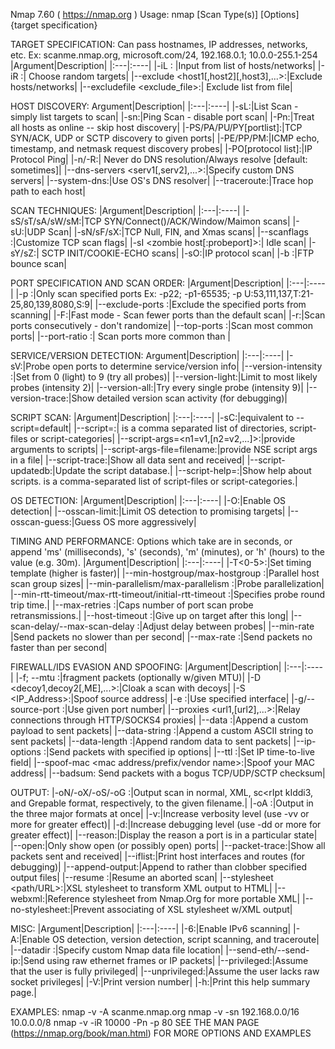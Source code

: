 Nmap 7.60 ( https://nmap.org )
Usage: nmap [Scan Type(s)] [Options] {target specification}

TARGET SPECIFICATION:
Can pass hostnames, IP addresses, networks, etc.
Ex: scanme.nmap.org, microsoft.com/24, 192.168.0.1; 10.0.0-255.1-254
|Argument|Description|
|:---|:----|
|-iL <inputfilename>: |Input from list of hosts/networks|
|-iR <num hosts>:| Choose random targets|
|--exclude <host1[,host2][,host3],...>:|Exclude hosts/networks|
|--excludefile <exclude_file>:| Exclude list from file|

HOST DISCOVERY:
Argument|Description|
|:---|:----|
|-sL:|List Scan - simply list targets to scan|
|-sn:|Ping Scan - disable port scan|
|-Pn:|Treat all hosts as online -- skip host discovery|
|-PS/PA/PU/PY[portlist]:|TCP SYN/ACK, UDP or SCTP discovery to given ports|
|-PE/PP/PM:|ICMP echo, timestamp, and netmask request discovery probes|
|-PO[protocol list]:|IP Protocol Ping|
|-n/-R:| Never do DNS resolution/Always resolve [default: sometimes]|
|--dns-servers <serv1[,serv2],...>:|Specify custom DNS servers|
|--system-dns:|Use OS's DNS resolver|
|--traceroute:|Trace hop path to each host|

SCAN TECHNIQUES:
|Argument|Description|
|:---|:----|
|-sS/sT/sA/sW/sM:|TCP SYN/Connect()/ACK/Window/Maimon scans|
|-sU:|UDP Scan|
|-sN/sF/sX:|TCP Null, FIN, and Xmas scans|
|--scanflags <flags>:|Customize TCP scan flags|
|-sI <zombie host[:probeport]>:| Idle scan|
|-sY/sZ:| SCTP INIT/COOKIE-ECHO scans|
|-sO:|IP protocol scan|
|-b <FTP relay host>:|FTP bounce scan|
  
PORT SPECIFICATION AND SCAN ORDER:
|Argument|Description|
|:---|:----|
|-p <port ranges>:|Only scan specified ports Ex: -p22; -p1-65535; -p U:53,111,137,T:21-25,80,139,8080,S:9|
|--exclude-ports <port ranges>:|Exclude the specified ports from scanning|
|-F:|Fast mode - Scan fewer ports than the default scan|
|-r:|Scan ports consecutively - don't randomize|
|--top-ports <number>:|Scan <number> most common ports|
|--port-ratio <ratio>:| Scan ports more common than <ratio>|

SERVICE/VERSION DETECTION:
Argument|Description|
|:---|:----|
|-sV:|Probe open ports to determine service/version info|
|--version-intensity <level>:|Set from 0 (light) to 9 (try all probes)|
|--version-light:|Limit to most likely probes (intensity 2)|
|--version-all:|Try every single probe (intensity 9)|
|--version-trace:|Show detailed version scan activity (for debugging)|

SCRIPT SCAN:
|Argument|Description|
|:---|:----|
|-sC:|equivalent to --script=default|
|--script=<Lua scripts>:|<Lua scripts> is a comma separated list of directories, script-files or script-categories|
|--script-args=<n1=v1,[n2=v2,...]>:|provide arguments to scripts|
|--script-args-file=filename:|provide NSE script args in a file|
|--script-trace:|Show all data sent and received|
|--script-updatedb:|Update the script database.|
|--script-help=<Lua scripts>:|Show help about scripts. <Lua scripts> is a comma-separated list of script-files or script-categories.|

OS DETECTION:
|Argument|Description|
|:---|:----|
|-O:|Enable OS detection|
|--osscan-limit:|Limit OS detection to promising targets|
|--osscan-guess:|Guess OS more aggressively|

TIMING AND PERFORMANCE:
Options which take <time> are in seconds, or append 'ms' (milliseconds), 's' (seconds), 'm' (minutes), or 'h' (hours) to the value (e.g. 30m).
|Argument|Description|
|:---|:----|
|-T<0-5>:|Set timing template (higher is faster)|
|--min-hostgroup/max-hostgroup <size>:|Parallel host scan group sizes|
|--min-parallelism/max-parallelism <numprobes>:|Probe parallelization|
|--min-rtt-timeout/max-rtt-timeout/initial-rtt-timeout <time>:|Specifies probe round trip time.|
|--max-retries <tries>:|Caps number of port scan probe retransmissions.|
|--host-timeout <time>:|Give up on target after this long|
|--scan-delay/--max-scan-delay <time>:|Adjust delay between probes|
|--min-rate <number>|Send packets no slower than <number> per second|
|--max-rate <number>:|Send packets no faster than <number> per second|
  
FIREWALL/IDS EVASION AND SPOOFING:
|Argument|Description|
|:---|:----|
|-f; --mtu <val>:|fragment packets (optionally w/given MTU)|
|-D <decoy1,decoy2[,ME],...>:|Cloak a scan with decoys|
|-S <IP_Address>:|Spoof source address|
|-e <iface>:|Use specified interface|
|-g/--source-port <portnum>:|Use given port number|
|--proxies <url1,[url2],...>:|Relay connections through HTTP/SOCKS4 proxies|
|--data <hex string>:|Append a custom payload to sent packets|
|--data-string <string>:|Append a custom ASCII string to sent packets|
|--data-length <num>:|Append random data to sent packets|
|--ip-options <options>:|Send packets with specified ip options|
|--ttl <val>:|Set IP time-to-live field|
|--spoof-mac <mac address/prefix/vendor name>:|Spoof your MAC address|
|--badsum: Send packets with a bogus TCP/UDP/SCTP checksum|

OUTPUT:
|-oN/-oX/-oS/-oG <file>:|Output scan in normal, XML, sc<rIpt kIddi3, and Grepable format, respectively, to the given filename.|
|-oA <basename>:|Output in the three major formats at once|
|-v:|Increase verbosity level (use -vv or more for greater effect)|
|-d:|Increase debugging level (use -dd or more for greater effect)|
|--reason:|Display the reason a port is in a particular state|
|--open:|Only show open (or possibly open) ports|
|--packet-trace:|Show all packets sent and received|
|--iflist:|Print host interfaces and routes (for debugging)|
|--append-output:|Append to rather than clobber specified output files|
|--resume <filename>:|Resume an aborted scan|
|--stylesheet <path/URL>:|XSL stylesheet to transform XML output to HTML|
|--webxml:|Reference stylesheet from Nmap.Org for more portable XML|
|--no-stylesheet:|Prevent associating of XSL stylesheet w/XML output|
  
MISC:
|Argument|Description|
|:---|:----|
|-6:|Enable IPv6 scanning|
|-A:|Enable OS detection, version detection, script scanning, and traceroute|
|--datadir <dirname>:|Specify custom Nmap data file location|
|--send-eth/--send-ip:|Send using raw ethernet frames or IP packets|
|--privileged:|Assume that the user is fully privileged|
|--unprivileged:|Assume the user lacks raw socket privileges|
|-V:|Print version number|
|-h:|Print this help summary page.|
 
EXAMPLES:
nmap -v -A scanme.nmap.org
nmap -v -sn 192.168.0.0/16 10.0.0.0/8
nmap -v -iR 10000 -Pn -p 80
SEE THE MAN PAGE (https://nmap.org/book/man.html) FOR MORE OPTIONS AND EXAMPLES
